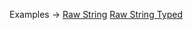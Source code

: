 <p class="ExampleLinks">Examples <span class="ExampleLinksTitleSeparator">-></span> <a href="../../examples/raw-string">Raw String</a> <span class="ExampleLinksSeparator"></span> <a href="../../examples/raw-string-typed">Raw String Typed</a></p>
